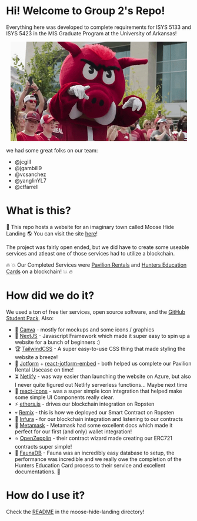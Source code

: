# Hi! Welcome to Group 2's Repo!
Everything here was developed to complete requirements for ISYS 5133 and ISYS 5423 in the MIS Graduate Program at the University of Arkansas!

<p align="center">
  <img src="https://github.com/ctfarrell/mhl-site/blob/main/woopig.gif" alt="animated" />
</p>

we had some great folks on our team:
- @jcgill
- @jgambill9
- @vcsanchez
- @yanglinYL7
- @ctfarrell

# What is this?
:deciduous_tree: This repo hosts a website for an imaginary town called Moose Hide Landing
:earth_americas: You can visit the site [here](https://dreamy-panini-3ecd39.netlify.app/)!

The project was fairly open ended, but we did have to create some useable services and atleast one of those services had to utilize a blockchain.

:fire: :boom: Our Completed Services were [Pavilion Rentals](https://dreamy-panini-3ecd39.netlify.app/pavilions) and [Hunters Education Cards](https://dreamy-panini-3ecd39.netlify.app/hunting) on a blockchain! :boom: :fire:

# How did we do it?
We used a ton of free tier services, open source software, and the [GitHub Student Pack](https://education.github.com/pack), Also: 
- :art: [Canva](https://www.canva.com/design/DAEqHMUV1jI/yO0TfZMgYLWZMXgmgCMsnA/view?website#4:town-of-moose-hide-landing) - mostly for mockups and some icons / graphics
- :tophat: [NextJS](https://nextjs.org/) - Javascript Framework which made it super easy to spin up a website for a bunch of beginners :)
- :trophy: [TailwindCSS](https://tailwindcss.com/) - A super easy-to-use CSS thing that made styling the website a breeze!
- :dart: [Jotform](https://www.jotform.com/) + [react-jotform-embed](https://github.com/xurei/react-jotform-embed) - both helped us complete our Pavilion Rental Usecase on time!
- :hourglass_flowing_sand: [Netlify](https://www.netlify.com/) - was way easier than launching the website on Azure, but also I never quite figured out Netlify serverless functions... Maybe next time
- :floppy_disk: [react-icons](https://react-icons.github.io/react-icons/) - was a super simple icon integration that helped make some simple UI Components really clear.
- :zap: [ethers.js](https://docs.ethers.io/v5/) - drives our blockchain integration on Ropsten
- :skull: [Remix](https://remix.ethereum.org/) - this is how we deployed our Smart Contract on Ropsten
- :hatching_chick: [Infura](https://infura.io/) - for our blockchain integration and listening to our contracts
- :fox_face: [Metamask](https://metamask.io/) - Metamask had some excellent docs which made it perfect for our first (and only) wallet integration!
- :star: [OpenZepplin](https://docs.openzeppelin.com/contracts/4.x/wizard) - their contract wizard made creating our ERC721 contracts super simple! 
- :raised_hands: [FaunaDB](https://fauna.com/) - Fauna was an incredibly easy database to setup, the performance was incredible and we really owe the completion of the Hunters Education Card process to their service and excellent documentations. :clap:

# How do I use it?
Check the [README](https://github.com/ctfarrell/mhl-site/tree/main/moose-hide-landing) in the moose-hide-landing directory!